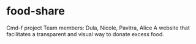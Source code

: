 # food-share
Cmd-f project
Team members: Dula, Nicole, Pavitra, Alice
A website that facilitates a transparent and visual way to donate excess food.
